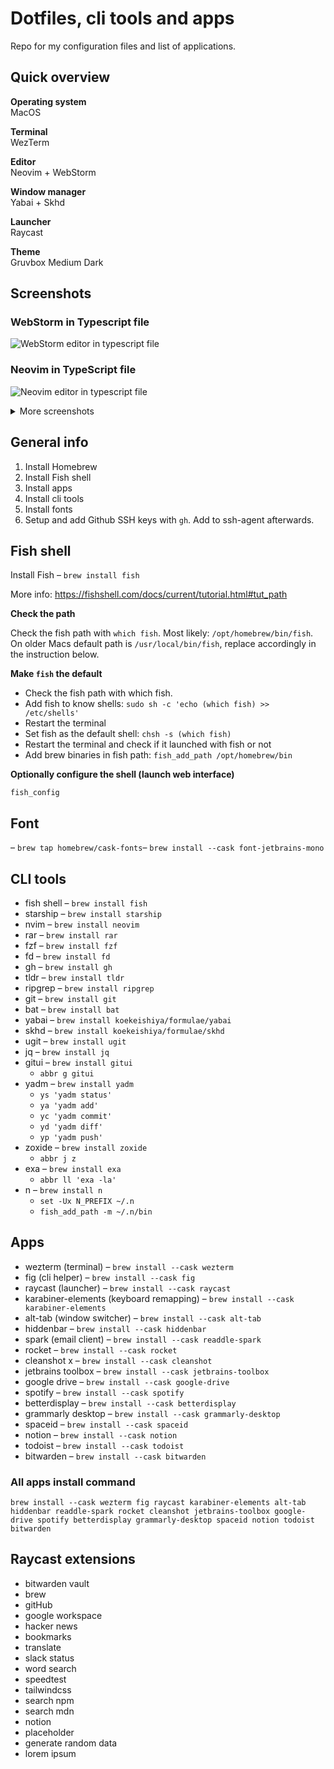 # Dotfiles, cli tools and apps

Repo for my configuration files and list of applications.

## Quick overview

**Operating system**  
MacOS 

**Terminal**  
WezTerm

**Editor**  
Neovim + WebStorm

**Window manager**  
Yabai + Skhd

**Launcher**  
Raycast

**Theme**  
Gruvbox Medium Dark

## Screenshots

### WebStorm in Typescript file

![WebStorm editor in typescript file](https://user-images.githubusercontent.com/10507071/227624576-b1731361-32f0-41ad-9644-185c18aae949.png)


### Neovim in TypeScript file

![Neovim editor in typescript file](https://user-images.githubusercontent.com/10507071/227624572-2222e339-0f70-470d-9127-52351eb64a36.png)

<details>
<summary>More screenshots</summary>

### Neovim dashboard

![Neovim dashboard](https://user-images.githubusercontent.com/10507071/210083588-a54da17b-c2f3-42e2-9802-1d66b90183c5.png)

### Telescope

![Telescope](https://user-images.githubusercontent.com/10507071/210084081-d6a2e9ac-baba-46fa-9447-ffd521ba2de4.png)
![TeleScope](https://user-images.githubusercontent.com/10507071/210083952-1ad8568f-8aac-424c-961e-9767bc5cf4a3.png)

### Lua

![Lua](https://user-images.githubusercontent.com/10507071/210084163-c7b00ef5-ee74-49e6-b60a-145690dc6bb1.png)

</details>

## General info

1. Install Homebrew
2. Install Fish shell
3. Install apps
4. Install cli tools
5. Install fonts
6. Setup and add Github SSH keys with `gh`. Add to ssh-agent afterwards.

## Fish shell

Install Fish
– `brew install fish`

More info: https://fishshell.com/docs/current/tutorial.html#tut_path

**Check the path**

Check the fish path with `which fish`. Most likely: `/opt/homebrew/bin/fish`. 
On older Macs default path is `/usr/local/bin/fish`, replace accordingly in the instruction below.

**Make `fish` the default**

* Check the fish path with which fish.
* Add fish to know shells: `sudo sh -c 'echo (which fish) >> /etc/shells'`
* Restart the terminal
* Set fish as the default shell: `chsh -s (which fish)`
* Restart the terminal and check if it launched with fish or not
* Add brew binaries in fish path: `fish_add_path /opt/homebrew/bin`

**Optionally configure the shell (launch web interface)**

`fish_config`

## Font
– `brew tap homebrew/cask-fonts`– `brew install --cask font-jetbrains-mono`

## CLI tools

* fish shell – `brew install fish`
* starship – `brew install starship`
* nvim – `brew install neovim`
* rar – `brew install rar`
* fzf – `brew install fzf`
* fd – `brew install fd`
* gh – `brew install gh`
* tldr – `brew install tldr`
* ripgrep – `brew install ripgrep`
* git – `brew install git`
* bat – `brew install bat`
* yabai – `brew install koekeishiya/formulae/yabai`
* skhd – `brew install koekeishiya/formulae/skhd`
* ugit – `brew install ugit`
* jq – `brew install jq`
* gitui – `brew install gitui`
  * `abbr g gitui`
* yadm – `brew install yadm`
    * `ys 'yadm status'`
    * `ya 'yadm add'`
    * `yc 'yadm commit'`
    * `yd 'yadm diff'`
    * `yp 'yadm push'`
* zoxide – `brew install zoxide`
  * `abbr j z`
* exa – `brew install exa`
    * `abbr ll 'exa -la'`
* n – `brew install n`
  * `set -Ux N_PREFIX ~/.n`
  * `fish_add_path -m ~/.n/bin`


## Apps

* wezterm (terminal) – `brew install --cask wezterm`
* fig (cli helper) – `brew install --cask fig`
* raycast (launcher) – `brew install --cask raycast`
* karabiner-elements (keyboard remapping) – `brew install --cask karabiner-elements`
* alt-tab (window switcher) – `brew install --cask alt-tab`
* hiddenbar – `brew install --cask hiddenbar`
* spark (email client) – `brew install --cask readdle-spark`
* rocket – `brew install --cask rocket`
* cleanshot x – `brew install --cask cleanshot`
* jetbrains toolbox – `brew install --cask jetbrains-toolbox`
* google drive – `brew install --cask google-drive`
* spotify – `brew install --cask spotify`
* betterdisplay – `brew install --cask betterdisplay`
* grammarly desktop – `brew install --cask grammarly-desktop`
* spaceid – `brew install --cask spaceid`
* notion – `brew install --cask notion`
* todoist – `brew install --cask todoist`
* bitwarden – `brew install --cask bitwarden`

### All apps install command
`brew install --cask wezterm fig raycast karabiner-elements alt-tab hiddenbar readdle-spark rocket cleanshot jetbrains-toolbox google-drive spotify betterdisplay grammarly-desktop spaceid notion todoist bitwarden`

## Raycast extensions

* bitwarden vault
* brew
* gitHub
* google workspace
* hacker news 
* bookmarks
* translate
* slack status
* word search
* speedtest
* tailwindcss
* search npm
* search mdn
* notion
* placeholder
* generate random data
* lorem ipsum
